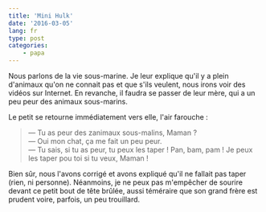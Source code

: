 ```yaml
---
title: 'Mini Hulk'
date: '2016-03-05'
lang: fr
type: post
categories:
    - papa
---
```


Nous parlons de la vie sous-marine. Je leur explique qu'il y a plein d'animaux qu'on ne connait pas et que s'ils veulent, nous irons voir des vidéos sur Internet. En revanche, il faudra se passer de leur mère, qui a un peu peur des animaux sous-marins.

Le petit se retourne immédiatement vers elle, l'air farouche :

> — Tu as peur des zanimaux sous-malins, Maman ?  
> — Oui mon chat, ça me fait un peu peur.  
> — Tu sais, si tu as peur, tu peux les taper ! Pan, bam, pam ! Je peux les taper pou toi si tu veux, Maman !

Bien sûr, nous l'avons corrigé et avons expliqué qu'il ne fallait pas taper (rien, ni personne). Néanmoins, je ne peux pas m'empêcher de sourire devant ce petit bout de tête brûlée, aussi téméraire que son grand frère est prudent voire, parfois, un peu trouillard.
